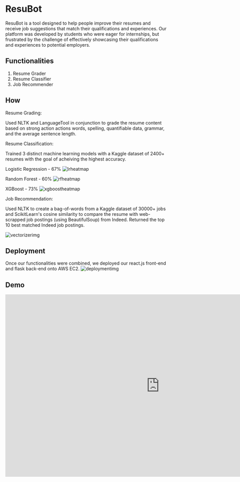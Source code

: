 
# ResuBot 

ResuBot is a tool designed to help people improve their resumes and receive job suggestions that match their qualifications and experiences. Our platform was developed by students who were eager for internships, but frustrated by the challenge of effectively showcasing their qualifications and experiences to potential employers.




## Functionalities

1. Resume Grader
2. Resume Classifier
3. Job Recommender


## How

Resume Grading:

Used NLTK and LanguageTool in conjunction to grade the resume content based on strong action actions words, spelling, quantifiable data, grammar, and the average sentence length. 


Resume Classification:

Trained 3 distinct machine learning models with a Kaggle dataset of 2400+ resumes with the goal of acheiving the highest accuracy. 

Logistic Regression - 67%
![lrheatmap](https://imgur.com/a/ahVzaHC)

Random Forest - 60%
![rfheatmap](https://imgur.com/a/2lpl4Lg)

XGBoost - 73%
![xgboostheatmap](https://imgur.com/a/zOwJLP9)


Job Recommendation:

Used NLTK to create a bag-of-words from a Kaggle dataset of 30000+ jobs and ScikitLearn's cosine similarity to compare the resume with web-scrapped job postings (using BeautifulSoup) from Indeed. Returned the top 10 best matched Indeed job postings. 

![vectorizerimg](https://imgur.com/a/h0XG8E8)







## Deployment

Once our functionalities were combined, we deployed our react.js front-end and flask back-end onto AWS EC2. 
![deploymentimg](https://imgur.com/a/jCPiVcC)
## Demo

<iframe src="https://docs.google.com/presentation/d/e/2PACX-1vSnY9GgOxlTkMaSDGUMpw4ki9xTylrgC3MnC3y2XFjNrwXfrnUKu-Y7gGzh2S3DUsCy-VBleB2CJWwW/embed?start=true&loop=false&delayms=3000" frameborder="0" width="960" height="569" allowfullscreen="true" mozallowfullscreen="true" webkitallowfullscreen="true"></iframe>

